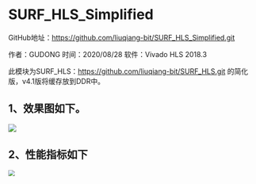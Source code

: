 # SURF_HLS_Simplified

GitHub地址：https://github.com/liuqiang-bit/SURF_HLS_Simplified.git

作者：GUDONG		时间：2020/08/28		软件：Vivado HLS 2018.3

此模块为SURF_HLS：https://github.com/liuqiang-bit/SURF_HLS.git 的简化版，v4.1版将缓存放到DDR中。

## 1、效果图如下。

<img src="F:\MyGit\SURF_HLS_Simplified\images\1.png" style="zoom:100%;" />

## 2、性能指标如下



<img src="F:\MyGit\SURF_HLS_Simplified\images\2.png" style="zoom:80%;" />